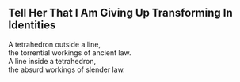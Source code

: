 Tell Her That I Am Giving Up Transforming In Identities
-------------------------------------------------------
A tetrahedron outside a line,  
the torrential workings of ancient law.  
A line inside a tetrahedron,  
the absurd workings of slender law.  
